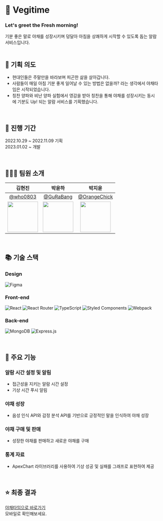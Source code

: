 # 🥗 Vegitime

### Let's greet the Fresh morning!
<div> 기분 좋은 말로 야채를 성장시키며 덩달아 아침을 상쾌하게 시작할 수 있도록 돕는 알람 서비스입니다.</div>
<br>

## 🤔 기획 의도
- 현대인들은 주말만을 바라보며 피곤한 삶을 살아갑니다. 
- 사람들이 매일 아침 기분 좋게 일어날 수 있는 방법은 없을까? 라는 생각에서 야채타임은 시작되었습니다.
- 칭찬 양파와 비난 양파 실험에서 영감을 받아 칭찬을 통해 야채를 성장시키는 동시에 기분도 Up! 되는 알람 서비스를 기획했습니다. 

<br>

## 📅 진행 기간

2022.10.29 ~ 2022.11.09 기획
<br>
2023.01.02 ~ 개발

<br>

## 👩‍👧‍👦 팀원 소개

|                                    김현진                                    |                                    박윤하                                    |                                    박지윤                                    |
| :--------------------------------------------------------------------------: | :--------------------------------------------------------------------------: | :--------------------------------------------------------------------------: |
|                [@who0803](https://github.com/who0803)                |                  [@GuRaBang](https://github.com/GuRaBang)                   |             [@OrangeChick](https://github.com/OrangeChick)              |
| <img src="https://avatars.githubusercontent.com/u/65334125?v=4" width="100"> | <img src="https://avatars.githubusercontent.com/u/87111950?v=4" width="100"> | <img src="https://avatars.githubusercontent.com/u/99635366?v=4" width="100"> |

<br>

## 📚 기술 스택
### Design
![Figma](https://img.shields.io/badge/figma-%23F24E1E.svg?style=for-the-badge&logo=figma&logoColor=white)

### Front-end
![React](https://img.shields.io/badge/react-%2320232a.svg?style=for-the-badge&logo=react&logoColor=%2361DAFB)
![React Router](https://img.shields.io/badge/React_Router-CA4245?style=for-the-badge&logo=react-router&logoColor=white)
![TypeScript](https://img.shields.io/badge/typescript-%23007ACC.svg?style=for-the-badge&logo=typescript&logoColor=white)
![Styled Components](https://img.shields.io/badge/styled--components-DB7093?style=for-the-badge&logo=styled-components&logoColor=white)
![Webpack](https://img.shields.io/badge/webpack-%238DD6F9.svg?style=for-the-badge&logo=webpack&logoColor=black)

### Back-end
![MongoDB](https://img.shields.io/badge/MongoDB-%234ea94b.svg?style=for-the-badge&logo=mongodb&logoColor=white)
![Express.js](https://img.shields.io/badge/express.js-%23404d59.svg?style=for-the-badge&logo=express&logoColor=%2361DAFB)

<br>

## 📌 주요 기능
### 알람 시간 설정 및 알림 
  - 접근성을 지키는 알람 시간 설정
  - 기상 시간 푸시 알림

### 야채 성장
  - 음성 인식 API와 감정 분석 API를 기반으로 긍정적인 말을 인식하여 야채 성장 

### 야채 구매 및 판매
  - 성장한 야채를 판매하고 새로운 야채를 구매

### 통계 자료 
  - ApexChart 라이브러리를 사용하여 기상 성공 및 실패를 그래프로 표현하여 제공

<br>

## ⭐ 최종 결과
[야채타임으로 바로가기](https://vegitime-376814.du.r.appspot.com/)
<br>
모바일로 확인해보세요.

